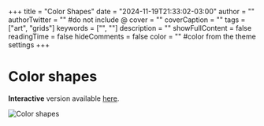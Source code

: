 +++
title = "Color Shapes"
date = "2024-11-19T21:33:02-03:00"
author = ""
authorTwitter = "" #do not include @
cover = ""
coverCaption = ""
tags = ["art", "grids"]
keywords = ["", ""]
description = ""
showFullContent = false
readingTime = false
hideComments = false
color = "" #color from the theme settings
+++

# Color shapes

**Interactive** version available [here](https://ariangilesgarcia.github.io/art/grids/color-shapes/).

![Color shapes](/img/art-color-shapes.png)
